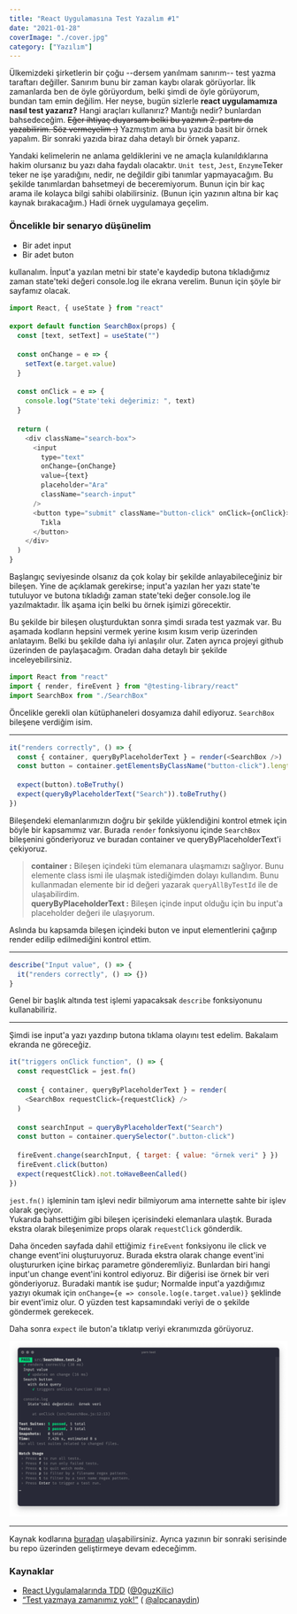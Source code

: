 ```yaml
---
title: "React Uygulamasına Test Yazalım #1"
date: "2021-01-28"
coverImage: "./cover.jpg"
category: ["Yazılım"]
---
```


Ülkemizdeki şirketlerin bir çoğu --dersem yanılmam sanırım-- test yazma taraftarı değiller. Sanırım bunu bir zaman kaybı olarak görüyorlar. İlk zamanlarda ben de öyle görüyordum, belki şimdi de öyle görüyorum, bundan tam emin değilim. Her neyse, bugün sizlerle **react uygulamamıza nasıl test yazarız?** Hangi araçları kullanırız? Mantığı nedir? bunlardan bahsedeceğim. ~~Eğer ihtiyaç duyarsam belki bu yazının 2. partını da yazabilirim. Söz vermeyelim :)~~ Yazmıştım ama bu yazıda basit bir örnek yapalım. Bir sonraki yazıda biraz daha detaylı bir örnek yaparız.

Yandaki kelimelerin ne anlama geldiklerini ve ne amaçla kulanıldıklarına hakim olursanız bu yazı daha faydalı olacaktır. `Unit test`, `Jest`, `Enzyme`Teker teker ne işe yaradığını, nedir, ne değildir gibi tanımlar yapmayacağım. Bu şekilde tanımlardan bahsetmeyi de beceremiyorum. Bunun için bir kaç arama ile kolayca bilgi sahibi olabilirsiniz. (Bunun için yazının altına bir kaç kaynak bırakacağım.) Hadi örnek uygulamaya geçelim.

### Öncelikle bir senaryo düşünelim

- Bir adet input
- Bir adet buton

kullanalım. İnput'a yazılan metni bir state'e kaydedip butona tıkladığımız zaman state'teki değeri console.log ile ekrana verelim. Bunun için şöyle bir sayfamız olacak.

```js
import React, { useState } from "react"

export default function SearchBox(props) {
  const [text, setText] = useState("")

  const onChange = e => {
    setText(e.target.value)
  }

  const onClick = e => {
    console.log("State'teki değerimiz: ", text) 
  }

  return (
    <div className="search-box">
      <input
        type="text"
        onChange={onChange}
        value={text}
        placeholder="Ara"
        className="search-input"
      />
      <button type="submit" className="button-click" onClick={onClick}>
        Tıkla
      </button>
    </div>
  )
}
```

Başlangıç seviyesinde olsanız da çok kolay bir şekilde anlayabileceğiniz bir bileşen. Yine de açıklamak gerekirse; input'a yazılan her yazı state'te tutuluyor ve butona tıkladığı zaman state'teki değer console.log ile yazılmaktadır. İlk aşama için belki bu örnek işimizi görecektir.

Bu şekilde bir bileşen oluşturduktan sonra şimdi sırada test yazmak var. Bu aşamada kodların hepsini vermek yerine kısım kısım verip üzerinden anlatayım. Belki bu şekilde daha iyi anlaşılır olur. Zaten ayrıca projeyi github üzerinden de paylaşacağım. Oradan daha detaylı bir şekilde inceleyebilirsiniz.

```javascript
import React from "react"
import { render, fireEvent } from "@testing-library/react"
import SearchBox from "./SearchBox"
```

Öncelikle gerekli olan kütüphaneleri dosyamıza dahil ediyoruz. `SearchBox` bileşene verdiğim isim.

<hr>

```javascript
it("renders correctly", () => {
  const { container, queryByPlaceholderText } = render(<SearchBox />)
  const button = container.getElementsByClassName("button-click").length

  expect(button).toBeTruthy()
  expect(queryByPlaceholderText("Search")).toBeTruthy()
})
```

Bileşendeki elemanlarımızın doğru bir şekilde yüklendiğini kontrol etmek için böyle bir kapsamımız var. Burada `render` fonksiyonu içinde `SearchBox` bileşenini gönderiyoruz ve buradan container ve queryByPlaceholderText'i çekiyoruz.

> **container :** Bileşen içindeki tüm elemanara ulaşmamızı sağlıyor. Bunu elemente class ismi ile ulaşmak istediğimden dolayı kullandım. Bunu kullanmadan elemente bir id değeri yazarak `queryAllByTestId` ile de ulaşabilirdim. <br > **queryByPlaceholderText :** Bileşen içinde input olduğu için bu input'a placeholder değeri ile ulaşıyorum.

Aslında bu kapsamda bileşen içindeki buton ve input elementlerini çağırıp render edilip edilmediğini kontrol ettim.

<hr>

```javascript
describe("Input value", () => {
  it("renders correctly", () => {})
}
```

Genel bir başlık altında test işlemi yapacaksak `describe` fonksiyonunu kullanabiliriz.

<hr>

Şimdi ise input'a yazı yazdırıp butona tıklama olayını test edelim. Bakalaım ekranda ne göreceğiz.

```javascript
it("triggers onClick function", () => {
  const requestClick = jest.fn()

  const { container, queryByPlaceholderText } = render(
    <SearchBox requestClick={requestClick} />
  )

  const searchInput = queryByPlaceholderText("Search")
  const button = container.querySelector(".button-click")

  fireEvent.change(searchInput, { target: { value: "örnek veri" } })
  fireEvent.click(button)
  expect(requestClick).not.toHaveBeenCalled()
})
```

`jest.fn()` işleminin tam işlevi nedir bilmiyorum ama internette sahte bir işlev olarak geçiyor.  
Yukarıda bahsettiğim gibi bileşen içerisindeki elemanlara ulaştık. Burada ekstra olarak bileşenimize props olarak `requestClick` gönderdik.

Daha önceden sayfada dahil ettiğimiz `fireEvent` fonksiyonu ile click ve change event'ini oluşturuyoruz. Burada ekstra olarak change event'ini oluştururken içine birkaç parametre gönderemliyiz. Bunlardan biri hangi input'un change event'ini kontrol ediyoruz. Bir diğerisi ise örnek bir veri gönderiyoruz. Buradaki mantık ise şudur; Normalde input'a yazdığımız yazıyı okumak için `onChange={e => console.log(e.target.value)}` şeklinde bir event'imiz olur. O yüzden test kapsamındaki veriyi de o şekilde göndermek gerekecek.

Daha sonra `expect` ile buton'a tıklatıp veriyi ekranımızda görüyoruz.

![](output.png)

<hr>

Kaynak kodlarına [buradan](https://github.com/berat/hadi-test-yazalim) ulaşabilirsiniz. Ayrıca yazının bir sonraki serisinde bu repo üzerinden geliştirmeye devam edeceğimm.

### Kaynaklar

- [React Uygulamalarında TDD](https://oguzkilic.medium.com/react-uygulamalar%C4%B1nda-tdd-48f93335d8fb) ([@0guzKilic](https://mobile.twitter.com/0guzKilic))
- [“Test yazmaya zamanımız yok!”](https://medium.com/atolye15/test-yazmaya-zaman%C4%B1m%C4%B1z-yok-926993d92c47) ( [@alpcanaydin](https://mobile.twitter.com/alpcanaydin))
